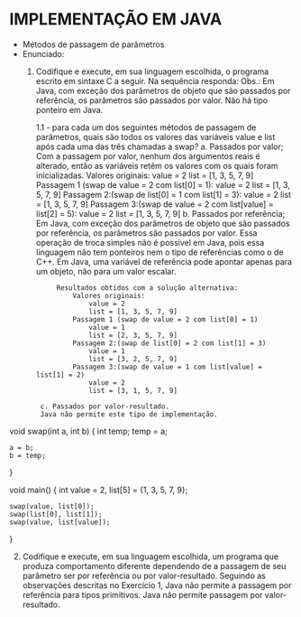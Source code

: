# IMPLEMENTAÇÃO EM JAVA
 * Métodos de passagem de parâmetros
 * Enunciado:
    1. Codifique e execute, em sua linguagem escolhida, o programa escrito em sintaxe C
 a seguir. Na sequência responda:
        Obs.: Em Java, com exceção dos parâmetros de objeto que são passados por referência,
        os parâmetros são passados por valor. Não há tipo ponteiro em Java.

        1.1 - para cada um dos seguintes métodos de passagem de parâmetros, quais são todos
 os valores das variáveis value e list após cada uma das três chamadas a swap?
            a. Passados por valor;
                Com a passagem por valor, nenhum dos argumentos reais é alterado, então
                as variáveis retêm os valores com os quais foram inicializadas.
                Valores originais:
                    value = 2
                    list = [1, 3, 5, 7, 9]
                Passagem 1 (swap de value = 2 com list[0] = 1):
                    value = 2
                    list = [1, 3, 5, 7, 9]
                Passagem 2:(swap de list[0] = 1 com list[1] = 3):
                    value = 2
                    list = [1, 3, 5, 7, 9]
                Passagem 3:(swap de value = 2 com list[value] = list[2] = 5):
                    value = 2
                    list = [1, 3, 5, 7, 9]
            b. Passados por referência;
                    Em Java, com exceção dos parâmetros de objeto que são passados por
                referência, os parâmetros são passados por valor.
                    Essa operação de troca simples não é possível em Java, pois essa
                linguagem não tem ponteiros nem o tipo de referências como o de C++.
                    Em Java, uma variável de referência pode apontar apenas para um objeto,
                não para um valor escalar.
                
                Resultados obtidos com a solução alternativa:
                    Valores originais:
                        value = 2
                        list = [1, 3, 5, 7, 9]
                    Passagem 1 (swap de value = 2 com list[0] = 1)
                        value = 1
                        list = [2, 3, 5, 7, 9]
                    Passagem 2:(swap de list[0] = 2 com list[1] = 3)
                        value = 1
                        list = [3, 2, 5, 7, 9]
                    Passagem 3:(swap de value = 1 com list[value] = list[1] = 2)
                        value = 2
                        list = [3, 1, 5, 7, 9]

            c. Passados por valor-resultado.
            Java não permite este tipo de implementação.

void swap(int a, int b) {
    int temp;
    temp = a;

    a = b;
    b = temp;
}

void main() {
    int value = 2, list[5] = {1, 3, 5, 7, 9};

    swap(value, list[0]);
    swap(list[0], list[1]);
    swap(value, list[value]);
}

2. Codifique e execute, em sua linguagem escolhida, um programa que produza comportamento diferente dependendo de a passagem de seu parâmetro ser por referência ou por valor-resultado.
    Seguindo as observações descritas no Exercício 1, Java não permite a passagem por referência para tipos primitivos. Java não permite passagem por valor-resultado.

